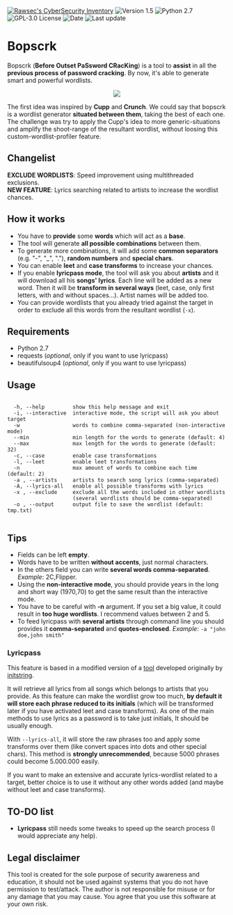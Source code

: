 [![Rawsec's CyberSecurity Inventory](https://inventory.rawsec.ml/img/badges/Rawsec-inventoried-FF5050_flat.svg)](https://inventory.rawsec.ml/)
![[Version 1.5](https://github.com/R3nt0n)](http://img.shields.io/badge/version-v1.2-orange.svg)
![[Python 2.7](https://github.com/R3nt0n)](http://img.shields.io/badge/python-2.7-blue.svg)
![[GPL-3.0 License](https://github.com/R3nt0n)](https://img.shields.io/badge/license-GPL%203.0-brightgreen.svg)
![[Date](https://github.com/R3nt0n)](http://img.shields.io/badge/date-06/05/2018-yellow.svg)
![[Last update](https://github.com/R3nt0n)](http://img.shields.io/badge/updated-17/06/2020-purple.svg)



# Bopscrk
Bopscrk (**Before Outset PaSsword CRacKing**) is a tool to **assist** in all the **previous process of password cracking**. By now, it's able to generate smart and powerful wordlists.
  
  
<p align="center"><img src="https://github.com/R3nt0n/bopscrk/blob/master/img/example.gif" /></p>
  

The first idea was inspired by **Cupp** and **Crunch**. We could say that bopscrk is a wordlist generator **situated between them**, taking the best of each one. The challenge was try to apply the Cupp's idea to more generic-situations and amplify the shoot-range of the resultant wordlist, without loosing this custom-wordlist-profiler feature.


## Changelist

**EXCLUDE WORDLISTS**: Speed improvement using multithreaded exclusions.  
**NEW FEATURE**: Lyrics searching related to artists to increase the wordlist chances.


## How it works
+ You have to **provide** some **words** which will act as a **base**.
+ The tool will generate **all possible combinations** between them.
+ To generate more combinations, it will add some **common separators** (e.g. "-", "_", "."), **random numbers** and **special chars**.
+ You can enable **leet** and **case transforms** to increase your chances.
+ If you enable **lyricpass mode**, the tool will ask you about **artists** and it will download all his **songs' lyrics**. Each line will be added as a new word. Then it will be **transform in several ways** (leet, case, only first letters, with and without spaces...). Artist names will be added too.
+ You can provide wordlists that you already tried against the target in order to exclude all this words from the resultant wordlist (`-x`). 
 

## Requirements
+ Python 2.7
+ requests (*optional*, only if you want to use lyricpass)
+ beautifulsoup4 (*optional*, only if you want to use lyricpass)

## Usage
```

  -h, --help         show this help message and exit
  -i, --interactive  interactive mode, the script will ask you about target
  -w                 words to combine comma-separated (non-interactive mode)
  --min              min length for the words to generate (default: 4)
  --max              max length for the words to generate (default: 32)
  -c, --case         enable case transformations
  -l, --leet         enable leet transformations
  -n                 max amount of words to combine each time (default: 2)
  -a , --artists     artists to search song lyrics (comma-separated)
  -A, --lyrics-all   enable all possible transforms with lyrics
  -x , --exclude     exclude all the words included in other wordlists
                     (several wordlists should be comma-separated)
  -o , --output      output file to save the wordlist (default: tmp.txt)


```
 

## Tips
+ Fields can be left **empty**.
+ Words have to be written **without accents**, just normal characters.
+ In the others field you can write **several words comma-separated**. *Example*: 2C,Flipper.
+ Using the **non-interactive mode**, you should provide years in the long and short way (1970,70) to get the same result than the interactive mode.
+ You have to be careful with **-n** argument. If you set a big value, it could result in **too huge wordlists**. I recommend values between 2 and 5.
+ To feed lyricpass with **several artists** through command line you should provides it **comma-separated** and **quotes-enclosed**. *Example*: `-a "john doe,john smith"`

### Lyricpass 
This feature is based in a modified version of a [tool](https://github.com/initstring/lyricpass) developed originally by [initstring](https://github.com/initstring/).

It will retrieve all lyrics from all songs which belongs to artists that you provide. As this feature can make the wordlist grow too much, **by default it will store each phrase reduced to its initials** (which will be transformed later if you have activated leet and case transforms). As one of the main methods to use lyrics as a password is to take just initials, It should be usually enough.

With `--lyrics-all`, it will store the raw phrases too and apply some transforms over them (like convert spaces into dots and other special chars). This method is **strongly unrecommended**, because 5000 phrases could become 5.000.000 easily.

If you want to make an extensive and accurate lyrics-wordlist related to a target, better choice is to use it without any other words added (and maybe without leet and case transforms). 


## TO-DO list
+ **Lyricpass** still needs some tweaks to speed up the search process (I would appreciate any help).


## Legal disclaimer
This tool is created for the sole purpose of security awareness and education, it should not be used against systems that you do not have permission to test/attack. The author is not responsible for misuse or for any damage that you may cause. You agree that you use this software at your own risk.
